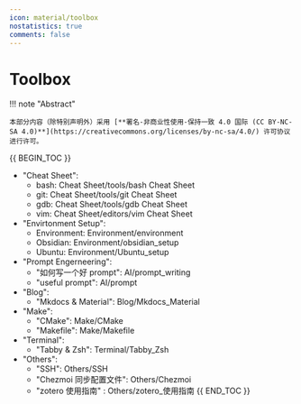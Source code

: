 ```yaml
---
icon: material/toolbox
nostatistics: true
comments: false
---
```


# Toolbox

!!! note "Abstract"

    本部分内容（除特别声明外）采用 [**署名-非商业性使用-保持一致 4.0 国际 (CC BY-NC-SA 4.0)**](https://creativecommons.org/licenses/by-nc-sa/4.0/) 许可协议进行许可。

{{ BEGIN_TOC }}
- "Cheat Sheet":
    - bash: Cheat Sheet/tools/bash Cheat Sheet
    - git: Cheat Sheet/tools/git Cheat Sheet
    - gdb: Cheat Sheet/tools/gdb Cheat Sheet
    - vim: Cheat Sheet/editors/vim Cheat Sheet
- "Envirtonment Setup":
    - Environment: Environment/environment
    - Obsidian: Environment/obsidian_setup
    - Ubuntu: Environment/Ubuntu_setup
- "Prompt Engerneering":
    - "如何写一个好 prompt": AI/prompt_writing
    - "useful prompt": AI/prompt
- "Blog":
    - "Mkdocs & Material": Blog/Mkdocs_Material
- "Make":
    - "CMake": Make/CMake
    - "Makefile": Make/Makefile
- "Terminal":
    - "Tabby & Zsh": Terminal/Tabby_Zsh
- "Others":
    - "SSH": Others/SSH
    - "Chezmoi 同步配置文件": Others/Chezmoi
    - "zotero 使用指南" : Others/zotero_使用指南
{{ END_TOC }}